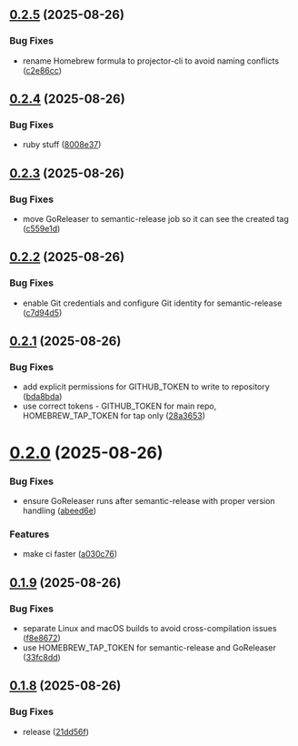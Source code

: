## [0.2.5](https://github.com/joelgrimberg/projector/compare/v0.2.4...v0.2.5) (2025-08-26)


### Bug Fixes

* rename Homebrew formula to projector-cli to avoid naming conflicts ([c2e86cc](https://github.com/joelgrimberg/projector/commit/c2e86cca76ec5be17d56b5ef4fb360117aa80dad))

## [0.2.4](https://github.com/joelgrimberg/projector/compare/v0.2.3...v0.2.4) (2025-08-26)


### Bug Fixes

* ruby stuff ([8008e37](https://github.com/joelgrimberg/projector/commit/8008e3776ddf9a34444e47d802222bd86b6d7646))

## [0.2.3](https://github.com/joelgrimberg/projector/compare/v0.2.2...v0.2.3) (2025-08-26)


### Bug Fixes

* move GoReleaser to semantic-release job so it can see the created tag ([c559e1d](https://github.com/joelgrimberg/projector/commit/c559e1d0cfe16afa7126155f64e9117c4cfbe84b))

## [0.2.2](https://github.com/joelgrimberg/projector/compare/v0.2.1...v0.2.2) (2025-08-26)


### Bug Fixes

* enable Git credentials and configure Git identity for semantic-release ([c7d94d5](https://github.com/joelgrimberg/projector/commit/c7d94d5b5ce3d622b2e56750fc20eb65e15d58df))

## [0.2.1](https://github.com/joelgrimberg/projector/compare/v0.2.0...v0.2.1) (2025-08-26)


### Bug Fixes

* add explicit permissions for GITHUB_TOKEN to write to repository ([bda8bda](https://github.com/joelgrimberg/projector/commit/bda8bda29e06cd04d0b6f805c733ce53ea0042a8))
* use correct tokens - GITHUB_TOKEN for main repo, HOMEBREW_TAP_TOKEN for tap only ([28a3653](https://github.com/joelgrimberg/projector/commit/28a3653c5caff0ba39332ce17ebc7f81754e000d))

# [0.2.0](https://github.com/joelgrimberg/projector/compare/v0.1.9...v0.2.0) (2025-08-26)


### Bug Fixes

* ensure GoReleaser runs after semantic-release with proper version handling ([abeed6e](https://github.com/joelgrimberg/projector/commit/abeed6e668bd04037186667b63ca219cd9299df2))


### Features

* make ci faster ([a030c76](https://github.com/joelgrimberg/projector/commit/a030c76797f965c58d8521a8e38b925f192c6972))

## [0.1.9](https://github.com/joelgrimberg/projector/compare/v0.1.8...v0.1.9) (2025-08-26)


### Bug Fixes

* separate Linux and macOS builds to avoid cross-compilation issues ([f8e8672](https://github.com/joelgrimberg/projector/commit/f8e8672bd754144faaf954e4cb3dc20e29362d20))
* use HOMEBREW_TAP_TOKEN for semantic-release and GoReleaser ([33fc8dd](https://github.com/joelgrimberg/projector/commit/33fc8dd6714609fd26e8c0aaa694d47e026b7175))

## [0.1.8](https://github.com/joelgrimberg/projector/compare/v0.1.7...v0.1.8) (2025-08-26)


### Bug Fixes

* release ([21dd56f](https://github.com/joelgrimberg/projector/commit/21dd56ff76d44d0141510a6f29d1aa8c35ee595f))
